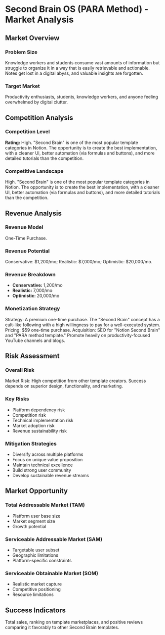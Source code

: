 # Second Brain OS (PARA Method) - Market Analysis

## Market Overview

### Problem Size
Knowledge workers and students consume vast amounts of information but struggle to organize it in a way that is easily retrievable and actionable. Notes get lost in a digital abyss, and valuable insights are forgotten.

### Target Market
Productivity enthusiasts, students, knowledge workers, and anyone feeling overwhelmed by digital clutter.

## Competition Analysis

### Competition Level
**Rating:** High. "Second Brain" is one of the most popular template categories in Notion. The opportunity is to create the best implementation, with a cleaner UI, better automation (via formulas and buttons), and more detailed tutorials than the competition.

### Competitive Landscape
High. "Second Brain" is one of the most popular template categories in Notion. The opportunity is to create the best implementation, with a cleaner UI, better automation (via formulas and buttons), and more detailed tutorials than the competition.

## Revenue Analysis

### Revenue Model
One-Time Purchase.

### Revenue Potential
Conservative: $1,200/mo; Realistic: $7,000/mo; Optimistic: $20,000/mo.

### Revenue Breakdown
- **Conservative:** 1,200/mo
- **Realistic:** 7,000/mo
- **Optimistic:** 20,000/mo

### Monetization Strategy
Strategy: A premium one-time purchase. The "Second Brain" concept has a cult-like following with a high willingness to pay for a well-executed system. Pricing: $59 one-time purchase. Acquisition: SEO for "Notion Second Brain" and "PARA method template." Promote heavily on productivity-focused YouTube channels and blogs.

## Risk Assessment

### Overall Risk
Market Risk: High competition from other template creators. Success depends on superior design, functionality, and marketing.

### Key Risks
- Platform dependency risk
- Competition risk
- Technical implementation risk
- Market adoption risk
- Revenue sustainability risk

### Mitigation Strategies
- Diversify across multiple platforms
- Focus on unique value proposition
- Maintain technical excellence
- Build strong user community
- Develop sustainable revenue streams

## Market Opportunity

### Total Addressable Market (TAM)
- Platform user base size
- Market segment size
- Growth potential

### Serviceable Addressable Market (SAM)
- Targetable user subset
- Geographic limitations
- Platform-specific constraints

### Serviceable Obtainable Market (SOM)
- Realistic market capture
- Competitive positioning
- Resource limitations

## Success Indicators
Total sales, ranking on template marketplaces, and positive reviews comparing it favorably to other Second Brain templates.
